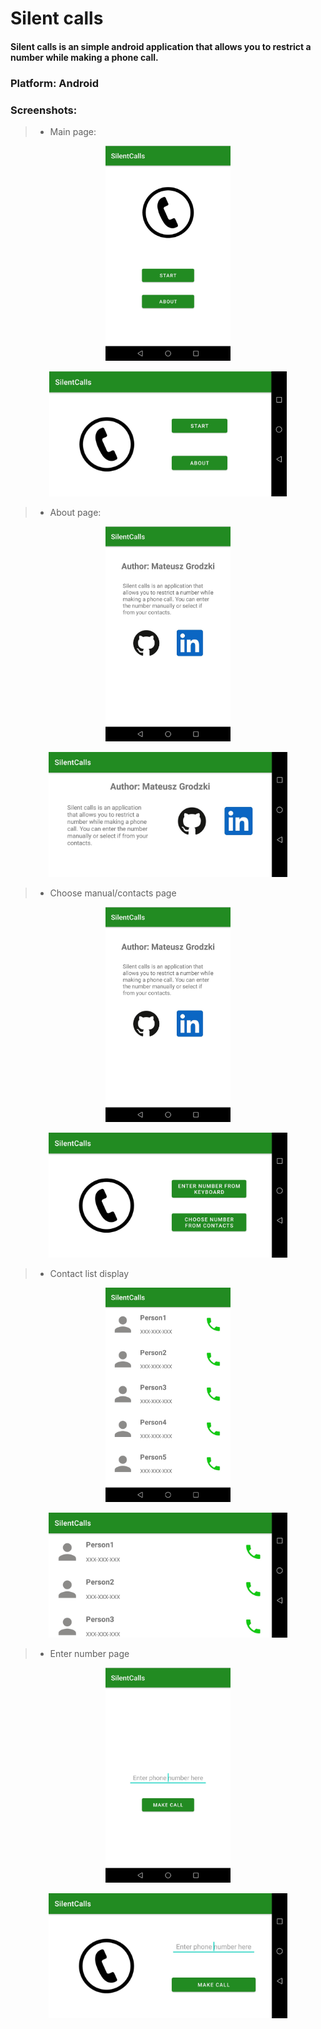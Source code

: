# Silent calls
#### Silent calls is an simple android application that allows you to restrict a number while making a phone call.
### Platform: Android
### Screenshots: 
> * Main page:
<p align="center">
  <img src="./img/mainPortrait.jpg" width="200">
</p>
<p align="center">
  <img src ="./img/mainLandscape.jpg" height="200">
</p>

> * About page:
<p align="center">
  <img src="./img/aboutPortrait.jpg" width="200">
</p>
<p align="center">
  <img src ="./img/aboutLandscape.jpg" height="200">
</p>

> * Choose manual/contacts page
<p align="center">
  <img src="./img/aboutPortrait.jpg" width="200">
</p>
<p align="center">
  <img src ="./img/chooseLandscape.jpg" height="200">
</p>

> * Contact list display
<p align="center">
  <img src="./img/contactsPortrait.jpg" width="200">
</p>
<p align="center">
  <img src ="./img/contactsLandscape.jpg" height="200">
</p>

> * Enter number page
<p align="center">
  <img src="./img/callPortrait.jpg" width="200">
</p>
<p align="center">
  <img src ="./img/callLandscape.jpg" height="200">
</p>
